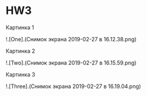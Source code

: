 # HW3

Картинка 1

!.[One].(Снимок экрана 2019-02-27 в 16.12.38.png)

Картинка 2

!.[Two].(Снимок экрана 2019-02-27 в 16.15.59.png)

Картинка 3

!.[Three].(Снимок экрана 2019-02-27 в 16.19.04.png)
